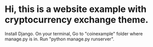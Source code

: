 # Hi, this is a website example with cryptocurrency exchange theme.

Install Django.
On your terminal,
Go to "coinexample" folder where manage.py is in.
Run "python manage.py runserver". 
